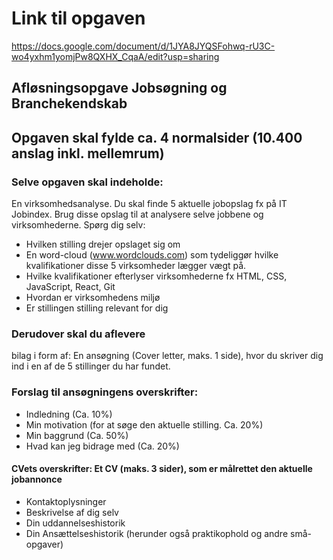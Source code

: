 # Link til opgaven 
https://docs.google.com/document/d/1JYA8JYQSFohwq-rU3C-wo4yxhm1yomjPw8QXHX_CqaA/edit?usp=sharing

## Afløsningsopgave Jobsøgning og Branchekendskab
## Opgaven skal fylde ca. 4 normalsider (10.400 anslag inkl. mellemrum)

### Selve opgaven skal indeholde: 
En virksomhedsanalyse. Du skal finde 5 aktuelle jobopslag fx på IT Jobindex. Brug disse opslag til at analysere selve jobbene og virksomhederne. Spørg dig selv:  

* Hvilken stilling drejer opslaget sig om 
* En word-cloud (www.wordclouds.com) som tydeliggør hvilke kvalifikationer disse 5 virksomheder lægger vægt på.
* Hvilke kvalifikationer efterlyser virksomhederne fx HTML, CSS, JavaScript, React, Git
* Hvordan er virksomhedens miljø
* Er stillingen stilling relevant for dig

### Derudover skal du aflevere 
bilag i form af: En ansøgning (Cover letter, maks. 1 side), hvor du skriver dig ind i en af de 5 stillinger du har fundet.

### Forslag til ansøgningens overskrifter:
* Indledning (Ca. 10%)
* Min motivation (for at søge den aktuelle stilling. Ca. 20%)
* Min baggrund (Ca. 50%) 
* Hvad kan jeg bidrage med (Ca. 20%)

#### CVets overskrifter: Et CV (maks. 3 sider), som er målrettet den aktuelle jobannonce
* Kontaktoplysninger
* Beskrivelse af dig selv
* Din uddannelseshistorik
* Din Ansættelseshistorik (herunder også praktikophold og andre små-opgaver)  

